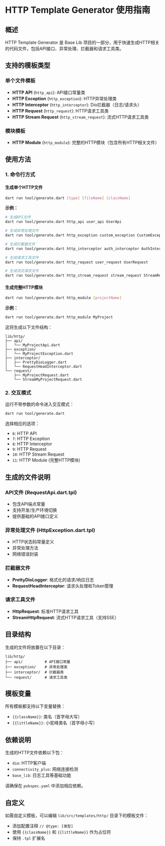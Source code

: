 # HTTP Template Generator 使用指南

## 概述

HTTP Template Generator 是 Base Lib 项目的一部分，用于快速生成HTTP相关的代码文件，包括API接口、异常处理、拦截器和请求工具类。

## 支持的模板类型

### 单个文件模板
- **HTTP API** (`http_api`): API接口常量类
- **HTTP Exception** (`http_exception`): HTTP异常处理类
- **HTTP Interceptor** (`http_interceptor`): Dio拦截器（日志/请求头）
- **HTTP Request** (`http_request`): HTTP请求工具类
- **HTTP Stream Request** (`http_stream_request`): 流式HTTP请求工具类

### 模块模板
- **HTTP Module** (`http_module`): 完整的HTTP模块（包含所有HTTP相关文件）

## 使用方法

### 1. 命令行方式

#### 生成单个HTTP文件
```bash
dart run tool/generate.dart [type] [fileName] [className]
```

**示例：**
```bash
# 生成API文件
dart run tool/generate.dart http_api user_api UserApi

# 生成异常处理文件
dart run tool/generate.dart http_exception custom_exception CustomException

# 生成拦截器文件
dart run tool/generate.dart http_interceptor auth_interceptor AuthInterceptor

# 生成请求工具文件
dart run tool/generate.dart http_request user_request UserRequest

# 生成流式请求文件
dart run tool/generate.dart http_stream_request stream_request StreamRequest
```

#### 生成完整HTTP模块
```bash
dart run tool/generate.dart http_module [projectName]
```

**示例：**
```bash
dart run tool/generate.dart http_module MyProject
```

这将生成以下文件结构：
```
lib/http/
├── api/
│   └── MyProjectApi.dart
├── exception/
│   └── MyProjectException.dart
├── interceptor/
│   ├── PrettyDioLogger.dart
│   └── RequestHeadInterceptor.dart
└── request/
    ├── MyProjectRequest.dart
    └── StreamMyProjectRequest.dart
```

### 2. 交互模式

运行不带参数的命令进入交互模式：
```bash
dart run tool/generate.dart
```

选择相应的选项：
- `6`: HTTP API
- `7`: HTTP Exception  
- `8`: HTTP Interceptor
- `9`: HTTP Request
- `10`: HTTP Stream Request
- `11`: HTTP Module (完整HTTP模块)

## 生成的文件说明

### API文件 (RequestApi.dart.tpl)
- 包含API端点常量
- 支持开发/生产环境切换
- 提供基础的API接口定义

### 异常处理文件 (HttpException.dart.tpl)
- HTTP状态码常量定义
- 异常处理方法
- 网络错误封装

### 拦截器文件
- **PrettyDioLogger**: 格式化的请求/响应日志
- **RequestHeadInterceptor**: 请求头处理和Token管理

### 请求工具文件
- **HttpRequest**: 标准HTTP请求工具
- **StreamHttpRequest**: 流式HTTP请求工具（支持SSE）

## 目录结构

生成的文件将放置在以下目录：
```
lib/http/
├── api/          # API接口常量
├── exception/    # 异常处理类
├── interceptor/  # 拦截器类
└── request/      # 请求工具类
```

## 模板变量

所有模板都支持以下变量替换：
- `{{className}}`: 类名（首字母大写）
- `{{littleName}}`: 小驼峰类名（首字母小写）

## 依赖说明

生成的HTTP文件依赖以下包：
- `dio`: HTTP客户端
- `connectivity_plus`: 网络连接检测
- `base_lib`: 日志工具等基础功能

请确保在 `pubspec.yaml` 中添加相应依赖。

## 自定义

如需自定义模板，可以编辑 `lib/src/templates/http/` 目录下的模板文件：
- 添加配置注释 `// @type: [类型]`
- 使用 `{{className}}` 和 `{{littleName}}` 作为占位符
- 保持 `.tpl` 扩展名 